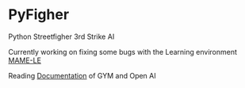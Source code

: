 # PyFigher
Python Streetfigher 3rd Strike AI
 
Currently working on fixing some bugs with the Learning environment [MAME-LE](https://github.com/alito/mamele)

Reading [Documentation](https://gym.openai.com/docs/) of GYM and Open AI
